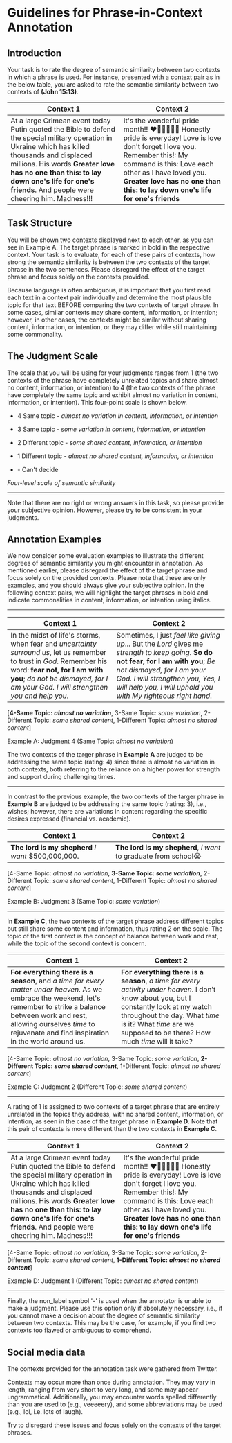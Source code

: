 # Guidelines for Phrase-in-Context Annotation
## Introduction
Your task is to rate the degree of semantic similarity between two contexts in which a phrase is used. For instance, presented with a context pair as in the below table, you are asked to rate the semantic similarity between two contexts of **(John 15:13)**.

|Context 1 | Context 2 |
|--------|---------|
|At a large Crimean event today Putin quoted the Bible to defend the special military operation in Ukraine which has killed thousands and displaced millions. His words **Greater love has no one than this: to lay down one's life for one's friends**. And people were cheering him. Madness!!!|It's the wonderful pride month!! ❤️🧡💛💚💙💜 Honestly pride is everyday! Love is love don't forget I love you. Remember this!: My command is this: Love each other as I have loved you. **Greater love has no one than this: to lay down one's life for one's friends**|

## Task Structure

You will be shown two contexts displayed next to each other, as you can see in Example A. The target phrase is marked in bold in the respective context. Your task is to evaluate, for each of these pairs of contexts, how strong the semantic similarity is between the two contexts of the target phrase in the two sentences. Please disregard the effect of the target phrase and focus solely on the contexts provided. 

Because language is often ambiguous, it is important that you first read each text in a context pair individually and determine the most plausible topic for that text BEFORE comparing the two contexts of target phrase. In some cases, similar contexts may share content, information, or intention; however, in other cases, the contexts might be similar without sharing content, information, or intention, or they may differ while still maintaining some commonality.

## The Judgment Scale
The scale that you will be using for your judgments ranges from 1 (the two contexts of the phrase have completely unrelated topics and share almost no content, information, or intention) to 4 (the two contexts of the phrase have completely the same topic and exhibit almost no variation in content, information, or intention). This four-point scale is shown below.


- 4 Same topic - _almost no variation in content, information, or intention_
- 3 Same topic - _some variation in content, information, or intention_
- 2 Different topic - _some shared content, information, or intention_
- 1 Different topic - _almost no shared content, information, or intention_

- \- Can't decide

*Four-level scale of semantic similarity*

*** 
Note that there are no right or wrong answers in this task, so please provide your subjective opinion. However, please try to be consistent in your judgments.

## Annotation Examples
We now consider some evaluation examples to illustrate the different degrees of semantic similarity you might encounter in annotation. As mentioned earlier, please disregard the effect of the target phrase and focus solely on the provided contexts. Please note that these are only examples, and you should always give your subjective opinion. In the following context pairs, we will highlight the target phrases in bold and indicate commonalities in content, information, or intention using italics.

***
|Context 1 | Context 2 |
|--------|---------|
|In the midst of life's storms, when fear and _uncertainty surround us_, let us remember to trust in _God_. Remember his word: **fear not, for I am with you**; _do not be dismayed, for I am your God. I will strengthen you and help you_.|Sometimes, I just _feel like giving up_... But the _Lord_ gives me _strength to keep going_. **So do not fear, for I am with you**; _Be not dismayed, for I am your God. I will strengthen you, Yes, I will help you, I will uphold you with My righteous right hand_.|

[**4-Same Topic: _almost no variation_**, 3-Same Topic: _some variation_, 2-Different Topic: _some shared content_, 1-Different Topic: _almost no shared content_]

Example A: Judgment 4 (Same Topic: _almost no variation_)

The two contexts of the targer phrase in **Example A** are judged to be addressing the same topic (rating: 4) since there is almost no variation in both contexts, both referring to the reliance on a higher power for strength and support during challenging times.
***

In contrast to the previous example, the two contexts of the targer phrase in **Example B** are judged to be addressing the same topic (rating: 3), i.e., wishes; however, there are variations in content regarding the specific desires expressed (financial vs. academic).

|Context 1| Context 2|
|--------|---------|
|**The lord is my shepherd** _I want_ $500,000,000.|**The lord is my shepherd**, _i want_ to graduate from school😭|

[4-Same Topic: _almost no variation_, **3-Same Topic: _some variation_**, 2-Different Topic: _some shared content_, 1-Different Topic: _almost no shared content_]

Example B: Judgment 3 (Same Topic: _some variation_)

***
In **Example C**, the two contexts of the target phrase address different topics but still share some content and information, thus rating 2 on the scale. The topic of the first context is the concept of balance between work and rest, while the topic of the second context is concern.

|Context 1 | Context 2 |
|--------|---------|
|**For everything there is a season**, and _a time for every matter under heaven_. As we embrace the weekend, let's remember to strike a balance between work and rest, allowing ourselves _time_ to rejuvenate and find inspiration in the world around us.|**For everything there is a season**, _a time for every activity under heaven_. I don’t know about you, but I constantly look at my watch throughout the day. What _time_ is it? What _time_ are we supposed to be there? How much _time_ will it take?|

[4-Same Topic: _almost no variation_, 3-Same Topic: _some variation_, **2-Different Topic: _some shared content_**, 1-Different Topic: _almost no shared content_]

Example C: Judgment 2 (Different Topic: _some shared content_)


***
A rating of 1 is assigned to two contexts of a target phrase that are entirely unrelated in the topics they address, with no shared content, information, or intention, as seen in the case of the target phrase in **Example D**. Note that this pair of contexts is more different than the two contexts in **Example C**.

|Context 1 | Context 2 |
|--------|---------|
|At a large Crimean event today Putin quoted the Bible to defend the special military operation in Ukraine which has killed thousands and displaced millions. His words **Greater love has no one than this: to lay down one's life for one's friends**. And people were cheering him. Madness!!!|It's the wonderful pride month!! ❤️🧡💛💚💙💜 Honestly pride is everyday! Love is love don't forget I love you. Remember this!: My command is this: Love each other as I have loved you. **Greater love has no one than this: to lay down one's life for one's friends**|

[4-Same Topic: _almost no variation_, 3-Same Topic: _some variation_, 2-Different Topic: _some shared content_, **1-Different Topic: _almost no shared content_**]

Example D: Judgment 1 (Different Topic: _almost no shared content_)

***

Finally, the non_label symbol '-' is used when the annotator is unable to make a judgment. Please use this option only if absolutely necessary, i.e., if you cannot make a decision about the degree of semantic similarity between two contexts. This may be the case, for example, if you find two contexts too flawed or ambiguous to comprehend.

## Social media data
The contexts provided for the annotation task were gathered from Twitter. 

Contexts may occur more than once during annotation. They may vary in length, ranging from very short to very long, and some may appear ungrammatical. Additionally, you may encounter words spelled differently than you are used to (e.g., veeeeery), and some abbreviations may be used (e.g., lol, i.e. lots of laugh).

Try to disregard these issues and focus solely on the contexts of the target phrases.
